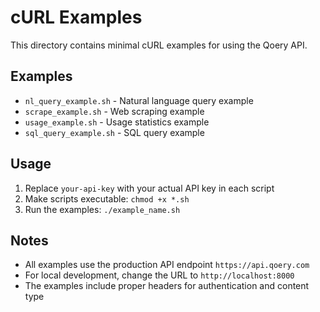 # cURL Examples

This directory contains minimal cURL examples for using the Qoery API.

## Examples

- `nl_query_example.sh` - Natural language query example
- `scrape_example.sh` - Web scraping example  
- `usage_example.sh` - Usage statistics example
- `sql_query_example.sh` - SQL query example

## Usage

1. Replace `your-api-key` with your actual API key in each script
2. Make scripts executable: `chmod +x *.sh`
3. Run the examples: `./example_name.sh`

## Notes

- All examples use the production API endpoint `https://api.qoery.com`
- For local development, change the URL to `http://localhost:8000`
- The examples include proper headers for authentication and content type
